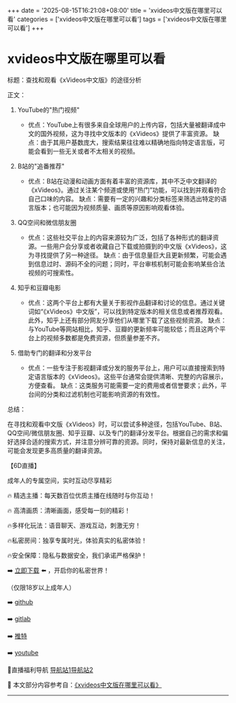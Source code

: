 +++
date = '2025-08-15T16:21:08+08:00'
title = 'xvideos中文版在哪里可以看'
categories = ['xvideos中文版在哪里可以看']
tags = ['xvideos中文版在哪里可以看']
+++

# xvideos中文版在哪里可以看

标题：查找和观看《xVideos中文版》的途径分析

正文：

1. YouTube的"热门视频"
   - 优点：YouTube上有很多来自全球用户的上传内容，包括大量被翻译成中文的国外视频，这为寻找中文版本的《xVideos》提供了丰富资源。
     缺点：由于其用户基数庞大，搜索结果往往难以精确地指向特定语言版，可能会看到一些无关或者不太相关的视频。

2. B站的"追番推荐"
   - 优点：B站在动漫和动画方面有着丰富的资源库，其中不乏中文翻译的《xVideos》。通过关注某个频道或使用“热门”功能，可以找到并观看符合自己口味的内容。
     缺点：需要有一定的兴趣和分类标签来筛选出特定的语言版本；也可能因为视频质量、画质等原因影响观看体验。

3. QQ空间和微信朋友圈
   - 优点：这些社交平台上的内容来源较为广泛，包括了各种形式的翻译资源。一些用户会分享或者收藏自己下载或拍摄到的中文版《xVideos》，这为寻找提供了另一种途径。
     缺点：由于信息量巨大且更新频繁，可能会遇到信息过时、源码不全的问题；同时，平台审核机制可能会影响某些合法视频的可搜索性。

4. 知乎和豆瓣电影
   - 优点：这两个平台上都有大量关于影视作品翻译和讨论的信息。通过关键词如“《xVideos》中文版”，可以找到特定版本的相关信息或者推荐观看。此外，知乎上还有部分网友分享他们从哪里下载了这些视频资源。
     缺点：与YouTube等网站相比，知乎、豆瓣的更新频率可能较低；而且这两个平台上的视频多数都是免费资源，但质量参差不齐。

5. 借助专门的翻译和分发平台
   - 优点：一些专注于影视翻译或分发的服务平台上，用户可以直接搜索到特定语言版本的《xVideos》。这些平台通常会提供清晰、完整的内容展示，方便查看。
     缺点：这类服务可能需要一定的费用或者信誉要求；此外，平台间的分类和过滤机制也可能影响资源的有效性。

总结：

在寻找和观看中文版《xVideos》时，可以尝试多种途径，包括YouTube、B站、QQ空间/微信朋友圈、知乎豆瓣、以及专门的翻译分发平台。根据自己的需求和偏好选择合适的搜索方式，并注意分辨可靠的资源。同时，保持对最新信息的关注，可能会发现更多高质量的翻译资源。

【6D直播】

 成年人的专属空间，实时互动尽享精彩

🔥 精选主播：每天数百位优质主播在线随时与你互动！

🔥 高清画质：清晰画面，感受每一刻的精彩！

🔥多样化玩法：语音聊天、游戏互动，刺激无穷！

🔥私密房间：独享专属时光，体验真实的私密体验！

🔥安全保障：隐私与数据安全，我们承诺严格保护！

➡️ [立即下载](https://down123.s3.ap-east-1.amazonaws.com/down/down.html?channelCode=blog) ⬅️ ，开启你的私密世界！

 （仅限18岁以上成年人）

➡️ [github](https://aldult-live.github.io/)

➡️ [gitlab](https://seo-09598d.gitlab.io/)

➡️ [推特](https://x.com/wegame33)

➡️ [youtube](https://www.youtube.com/@6Dlive)

🔞直播福利导航   [导航站1](https://webstack-86085a.gitlab.io/)[导航站2](https://onlygit123-2.github.io/)

📘 本文部分内容参考自：[《xvideos中文版在哪里可以看》](https://webstack-hugo-12.pages.dev/)

---

